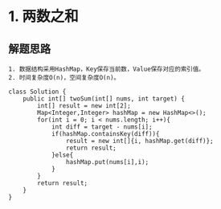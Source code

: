 # 1. 两数之和

## 解题思路

	1. 数据结构采用HashMap，Key保存当前数，Value保存对应的索引值。
 	2. 时间复杂度O(n)，空间复杂度O(n)。

```
class Solution {
    public int[] twoSum(int[] nums, int target) {
        int[] result = new int[2];
        Map<Integer,Integer> hashMap = new HashMap<>();
        for(int i = 0; i < nums.length; i++){
            int diff = target - nums[i];
            if(hashMap.containsKey(diff)){
                result = new int[]{i, hashMap.get(diff)};
                return result;
            }else{
                hashMap.put(nums[i],i);
            }
        }
        return result;
    }
}
```

